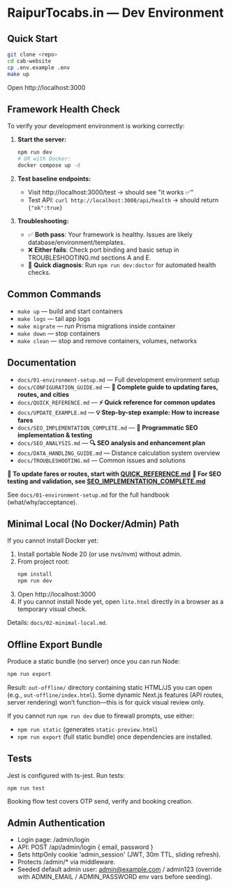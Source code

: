 # RaipurTocabs.in — Dev Environment

## Quick Start
```bash
git clone <repo>
cd cab-website
cp .env.example .env
make up
```
Open http://localhost:3000

## Framework Health Check

To verify your development environment is working correctly:

1. **Start the server:**
   ```bash
   npm run dev
   # OR with Docker:
   docker compose up -d
   ```

2. **Test baseline endpoints:**
   - Visit http://localhost:3000/test → should see "it works ✅"
   - Test API: `curl http://localhost:3000/api/health` → should return `{"ok":true}`

3. **Troubleshooting:**
   - ✅ **Both pass**: Your framework is healthy. Issues are likely database/environment/templates.
   - ❌ **Either fails**: Check port binding and basic setup in TROUBLESHOOTING.md sections A and E.
   - 🔧 **Quick diagnosis**: Run `npm run dev:doctor` for automated health checks.

## Common Commands
- `make up` — build and start containers
- `make logs` — tail app logs
- `make migrate` — run Prisma migrations inside container
- `make down` — stop containers
- `make clean` — stop and remove containers, volumes, networks

## Documentation
- `docs/01-environment-setup.md` — Full development environment setup
- `docs/CONFIGURATION_GUIDE.md` — **📖 Complete guide to updating fares, routes, and cities**
- `docs/QUICK_REFERENCE.md` — **⚡ Quick reference for common updates**
- `docs/UPDATE_EXAMPLE.md` — **💡 Step-by-step example: How to increase fares**
- `docs/SEO_IMPLEMENTATION_COMPLETE.md` — **🚀 Programmatic SEO implementation & testing**
- `docs/SEO_ANALYSIS.md` — **🔍 SEO analysis and enhancement plan**
- `docs/DATA_HANDLING_GUIDE.md` — Distance calculation system overview
- `docs/TROUBLESHOOTING.md` — Common issues and solutions

**🚀 To update fares or routes, start with [QUICK_REFERENCE.md](docs/QUICK_REFERENCE.md)**
**🎯 For SEO testing and validation, see [SEO_IMPLEMENTATION_COMPLETE.md](docs/SEO_IMPLEMENTATION_COMPLETE.md)**

See `docs/01-environment-setup.md` for the full handbook (what/why/acceptance).

## Minimal Local (No Docker/Admin) Path
If you cannot install Docker yet:

1. Install portable Node 20 (or use nvs/nvm) without admin.
2. From project root:
	```bash
	npm install
	npm run dev
	```
3. Open http://localhost:3000
4. If you cannot install Node yet, open `lite.html` directly in a browser as a temporary visual check.

Details: `docs/02-minimal-local.md`.

## Offline Export Bundle
Produce a static bundle (no server) once you can run Node:
```bash
npm run export
```
Result: `out-offline/` directory containing static HTML/JS you can open (e.g., `out-offline/index.html`). Some dynamic Next.js features (API routes, server rendering) won’t function—this is for quick visual review only.

If you cannot run `npm run dev` due to firewall prompts, use either:
- `npm run static` (generates `static-preview.html`)
- `npm run export` (full static bundle) once dependencies are installed.

## Tests

Jest is configured with ts-jest. Run tests:

```
npm run test
```

Booking flow test covers OTP send, verify and booking creation.

## Admin Authentication

- Login page: /admin/login
- API: POST /api/admin/login { email, password }
- Sets httpOnly cookie 'admin_session' (JWT, 30m TTL, sliding refresh).
- Protects /admin/* via middleware.
- Seeded default admin user: admin@example.com / admin123 (override with ADMIN_EMAIL / ADMIN_PASSWORD env vars before seeding).
